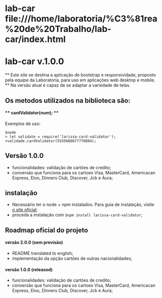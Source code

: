 # lab-car file:///home/laboratoria/%C3%81rea%20de%20Trabalho/lab-car/index.html

# lab-car v.1.0.0
** Este site se destina a aplicação de bootstrap e responsividade, proposto pela equipe da Laboratoria, para uso em aplicações web desktop e mobile. **
Na versão atual é capaz de se adaptar a variedade de telas. 

## Os metodos utilizados na biblioteca são:

#### ** cardValidator(num); **

Exemplos de uso:

```
$node
> let validate = require('larissa-card-validator');
>validade.cardValidator(5555666677778884);
```

## Versão 1.0.0

- funcionalidades: validação de cartões de credito;
- conversão que funciona para os cartoes Visa, MasterCard, Americacan Express, Eloo, Dinners Club, Discover, Jcb e Aura;

## instalação 

- Necessário ter o node + npm instalados. Para guia de instalação, visite [o site oficial](https://www.npmjs.com/get-npm);
- proceda a instalação com `$npm install larissa-card-validator`;


## Roadmap oficial do projeto


#### versão 2.0.0 (sem previsão)
- README translated to english;
- implementação da opção cartões de outras nacionalidades;


#### versão 1.0.0 (released)
- funcionalidades: validação de cartões de credito;
- conversão que funciona para os cartoes Visa, MasterCard, Americacan Express, Eloo, Dinners Club, Discover, Jcb e Aura;
